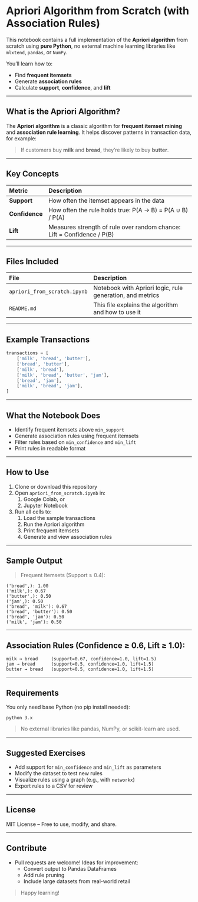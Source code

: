 # Apriori Algorithm from Scratch (with Association Rules)

This notebook contains a full implementation of the **Apriori algorithm** from scratch using **pure Python**, no external machine learning libraries like `mlxtend`, `pandas`, or `NumPy`.

You’ll learn how to:
- Find **frequent itemsets**
- Generate **association rules**
- Calculate **support**, **confidence**, and **lift**

---

## What is the Apriori Algorithm?

The **Apriori algorithm** is a classic algorithm for **frequent itemset mining** and **association rule learning**. It helps discover patterns in transaction data, for example:

> If customers buy **milk** and **bread**, they’re likely to buy **butter**.

---

## Key Concepts

| Metric       | Description                                                                 |
|:--------------|:-----------------------------------------------------------------------------|
| **Support**  | How often the itemset appears in the data                                   |
| **Confidence** | How often the rule holds true: P(A → B) = P(A ∪ B) / P(A)                |
| **Lift**     | Measures strength of rule over random chance: Lift = Confidence / P(B)     |

---

## Files Included

| File                          | Description                                               |
|:-------------------------------|:-----------------------------------------------------------|
| `apriori_from_scratch.ipynb`  | Notebook with Apriori logic, rule generation, and metrics |
| `README.md`                   | This file explains the algorithm and how to use it      |

---

## Example Transactions

```python
transactions = [
    ['milk', 'bread', 'butter'],
    ['bread', 'butter'],
    ['milk', 'bread'],
    ['milk', 'bread', 'butter', 'jam'],
    ['bread', 'jam'],
    ['milk', 'bread', 'jam'],
]
```

---

## What the Notebook Does
- Identify frequent itemsets above `min_support`
- Generate association rules using frequent itemsets
- Filter rules based on `min_confidence` and `min_lift`
- Print rules in readable format

---

## How to Use
1. Clone or download this repository
2. Open `apriori_from_scratch.ipynb` in:
    1. Google Colab, or
    2. Jupyter Notebook
3. Run all cells to:
    1. Load the sample transactions
    2. Run the Apriori algorithm
    3. Print frequent itemsets
    4. Generate and view association rules

---

## Sample Output
> Frequent Itemsets (Support ≥ 0.4):

```
('bread',): 1.00  
('milk',): 0.67  
('butter',): 0.50  
('jam',): 0.50  
('bread', 'milk'): 0.67  
('bread', 'butter'): 0.50  
('bread', 'jam'): 0.50  
('milk', 'jam'): 0.50
```

---

## Association Rules (Confidence ≥ 0.6, Lift ≥ 1.0):

```
milk → bread     (support=0.67, confidence=1.0, lift=1.5)  
jam → bread      (support=0.5, confidence=1.0, lift=1.5)  
butter → bread   (support=0.5, confidence=1.0, lift=1.5)
```

---

## Requirements
You only need base Python (no pip install needed):

```
python 3.x
```

> No external libraries like pandas, NumPy, or scikit-learn are used.


---

## Suggested Exercises
- Add support for `min_confidence` and `min_lift` as parameters
- Modify the dataset to test new rules
- Visualize rules using a graph (e.g., with `networkx`)
- Export rules to a CSV for review

---

## License
MIT License – Free to use, modify, and share.

---


## Contribute
- Pull requests are welcome! Ideas for improvement:
  - Convert output to Pandas DataFrames
  - Add rule pruning
  - Include large datasets from real-world retail

> Happy learning!  
